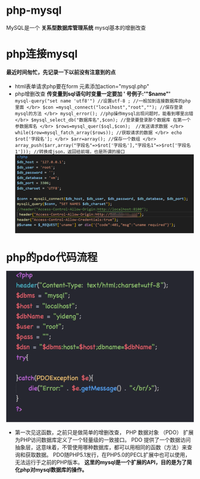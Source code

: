 # php-mysql
MySQL是一个 **关系型数据库管理系统**
mysql基本的增删改查
# php连接mysql
#### 最近时间匆忙，先记录一下以前没有注意到的点
* html表单请求php要在form 元素添加action="mysql.php"
* php增删改查 **传变量到sql语句时变量一定要加 ' 号例子:'"$name"'** </br>
`mysql-query("set name 'utf8'") //设置utf-8 ; //一般加到连接数据库的php里面 </br>
 $con =mysql_connect("localhost","root",""); //保存登录mysql的方法 </br>
 mysql_error(); //php操作mysql出现问题时，能看到哪里出错 </br>
 $mysql_select_db("数据库名",$con); //登录要登录那个数据库 在第一个参数据库名 </br>
 $rows=mysql_quer($sql,$con);  //发送请求数据 </br>
 while($row=mysql_fatch_array($rows)); //获取请求的数据 </br>
 echo $rot['字段名']; </br>
 $arr=array(); //保存一个数组 </br>
 array_push($arr,array("字段名"=>$rot['字段名'],"字段名1"=>$rot['字段名1'])); //转换成json，返回给前端，也是所谓的接口` </br>
![image](https://github.com/qzxuwenlong/php-mysql/blob/master/img/2bda0ee4ed6de97a49632e186b25b6f.png)
# php的pdo代码流程
![image](https://github.com/qzxuwenlong/php-mysql/blob/master/img/1562012658(1).png)
* 第一次见这函数，之前只是做简单的增删改查，
PHP 数据对象 （PDO） 扩展为PHP访问数据库定义了一个轻量级的一致接口。
PDO 提供了一个数据访问抽象层，这意味着，不管使用哪种数据库，都可以用相同的函数（方法）来查询和获取数据。
PDO随PHP5.1发行，在PHP5.0的PECL扩展中也可以使用，无法运行于之前的PHP版本。
 **这里的mysql是一个扩展的API，目的是为了简化php对mysql数据库的操作。**
